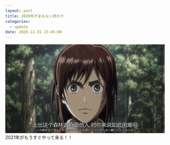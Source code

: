 ```yaml
---
layout: post
title: 2020年がまもなく終わり
categories:
  - update
date: 2020-12-31 23:45:00
---
```


<img src="/uploads/fee3bd1a-f0c7-4129-b03b-3a595e3b7486.PNG" class="fit image">2021年がもうすぐやって来る！！
